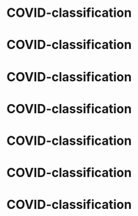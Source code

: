 # COVID-classification
# COVID-classification
# COVID-classification
# COVID-classification
# COVID-classification
# COVID-classification
# COVID-classification
